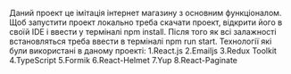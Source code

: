 Даний проект це імітація інтернет магазину з основним функціоналом. Щоб запустити проект локально треба скачати проект, відкрити його в своїй IDE і ввести у терміналі npm install. Після того як всі залажності встановляться треба ввести в терміналі npm run start.
Технології які були викориcтані в даному проекті:
1.React.js
2.Emailjs
3.Redux Toolkit
4.TypeScript
5.Formik
6.React-Helmet
7.Yup
8.React-Paginate
